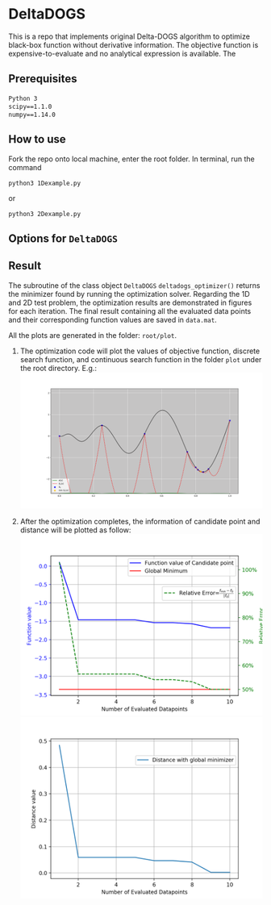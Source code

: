 # DeltaDOGS
This is a repo that implements original Delta-DOGS algorithm to optimize black-box function without derivative information. 
The objective function is expensive-to-evaluate and no analytical expression is available. The 

## Prerequisites
```
Python 3
scipy==1.1.0
numpy==1.14.0
```

## How to use
Fork the repo onto local machine, enter the root folder. In terminal, run the command
```
python3 1Dexample.py
```
or
```
python3 2Dexample.py
```

## Options for ```DeltaDOGS```

## Result
The subroutine of the class object ```DeltaDOGS``` ```deltadogs_optimizer()``` returns the minimizer found by running the optimization solver. Regarding the 1D and 2D test problem, the optimization results are demonstrated in figures for each iteration. The final result containing all the evaluated data points and their corresponding function values are saved in ```data.mat```. 

All the plots are generated in the folder: ```root/plot```.

1. The optimization code will plot the values of objective function, discrete search function, and continuous search function in the folder `plot` under the root directory. E.g.:
![1](/figures/plot1D12.png)

2. After the optimization completes, the information of candidate point and distance will be plotted as follow:
![2](/figures/Candidate_point.png)
![3](/figures/Distance.png)
